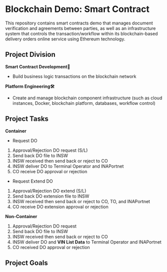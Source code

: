 # Blockchain Demo: Smart Contract
This repository contains smart contracts demo that manages document verification and agreements between parties, as well as an infrastructure system that controls the transaction/workflow within its blockchain-based delivery orders online service using Ethereum technology.

## Project Division
**Smart Contract Development📜**
- Build business logic transactions on the blockchain network

**Platform Engineering🛠️**
- Create and manage blockchain component infrastructure (such as cloud instances, Docker, blockchain platform, databases, workflow control)

## Project Tasks
**Container**
- Request DO
1. Approval/Rejection DO request (S/L)
2. Send back DO file to INSW 
3. INSW received then send back or reject to CO
4. INSW deliver DO to Terminal Operator and INAPortnet
5. CO receive DO approval or rejection

- Request Extend DO
1. Approval/Rejection DO extend (S/L)
2. Send back DO extension file to INSW
3. INSW received then send back or reject to CO, TO, and INAPortnet
4. CO receive DO extension approval or rejection


**Non-Container**
1. Approval/Rejection DO request
2. Send back DO file to INSW 
3. INSW received then send back or reject to CO
4. INSW deliver DO and **VIN List Data** to Terminal Operator and INAPortnet
5. CO received DO approval or rejection


## Project Goals
